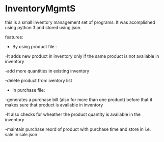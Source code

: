 # InventoryMgmtS

this is a small inventory management set of programs. It was acomplished using python 3 and stored using json.

features:

- By using product file :

-It adds new product in inventory only if the same product is not available in inventory

-add more quantities in existing inventory

-delete product from iventory list

- In purchase file:

-generates a purchase bill (also for more than one product) before that it makes sure that product is available in inventory

-It also checks for wheather the product quantity is available in the inventory  

-maintain purchase reord of product with purchase time and store in i.e. sale in sale.json
